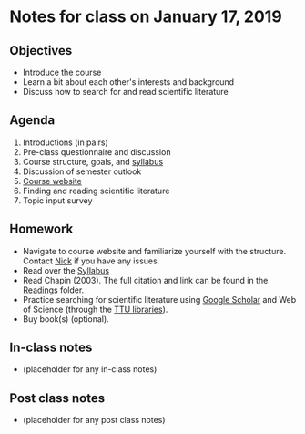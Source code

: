 # Notes for class on January 17, 2019

## Objectives
* Introduce the course
* Learn a bit about each other's interests and background
* Discuss how to search for and read scientific literature

## Agenda
1. Introductions (in pairs)
2. Pre-class questionnaire and discussion
3. Course structure, goals, and [syllabus](../Syllabus)
4. Discussion of semester outlook
5. [Course website](https://github.com/SmithEcophysLab/ecophys_sp2019)
6. Finding and reading scientific literature
7. Topic input survey

## Homework
* Navigate to course website and familiarize yourself with the structure.
Contact [Nick](mailto:nick.smith@ttu.edu) if you have any issues.
* Read over the [Syllabus](../Syllabus)
* Read Chapin (2003). The full citation and link can be found in the 
[Readings](../Readings) folder.
* Practice searching for scientific literature using 
[Google Scholar](http://scholar.google.com)
and Web of Science (through the [TTU libraries](https://www.depts.ttu.edu/library/)).
* Buy book(s) (optional).

## In-class notes
* (placeholder for any in-class notes)

## Post class notes
* (placeholder for any post class notes)